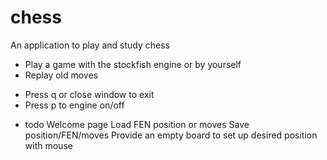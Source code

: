 # chess
An application to play and study chess

 - Play a game with the stockfish engine or by yourself
 - Replay old moves

* Press q or close window to exit
* Press p to engine on/off

- todo
Welcome page
Load FEN position or moves
Save position/FEN/moves
Provide an empty board to set up desired position with mouse
